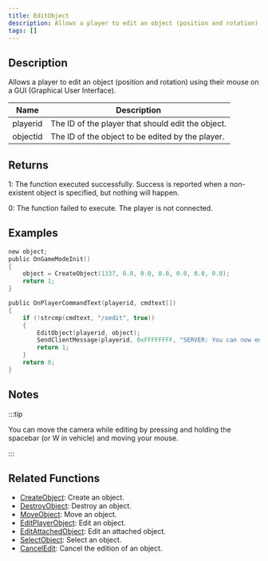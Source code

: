 ```yaml
---
title: EditObject
description: Allows a player to edit an object (position and rotation) using their mouse on a GUI (Graphical User Interface).
tags: []
---
```


<VersionWarn version='SA-MP 0.3e' />

## Description

Allows a player to edit an object (position and rotation) using their mouse on a GUI (Graphical User Interface).

| Name     | Description                                       |
| -------- | ------------------------------------------------- |
| playerid | The ID of the player that should edit the object. |
| objectid | The ID of the object to be edited by the player.  |

## Returns

1: The function executed successfully. Success is reported when a non-existent object is specified, but nothing will happen.

0: The function failed to execute. The player is not connected.

## Examples

```c
new object;
public OnGameModeInit()
{
    object = CreateObject(1337, 0.0, 0.0, 0.0, 0.0, 0.0, 0.0);
    return 1;
}

public OnPlayerCommandText(playerid, cmdtext[])
{
    if (!strcmp(cmdtext, "/oedit", true))
    {
        EditObject(playerid, object);
        SendClientMessage(playerid, 0xFFFFFFFF, "SERVER: You can now edit the object!");
        return 1;
    }
    return 0;
}
```

## Notes

:::tip

You can move the camera while editing by pressing and holding the spacebar (or W in vehicle) and moving your mouse.

:::

## Related Functions

- [CreateObject](CreateObject): Create an object.
- [DestroyObject](DestroyObject): Destroy an object.
- [MoveObject](MoveObject): Move an object.
- [EditPlayerObject](EditPlayerObject): Edit an object.
- [EditAttachedObject](EditAttachedObject): Edit an attached object.
- [SelectObject](SelectObject): Select an object.
- [CancelEdit](CancelEdit): Cancel the edition of an object.
